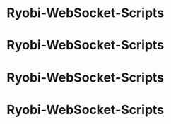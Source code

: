 # Ryobi-WebSocket-Scripts
# Ryobi-WebSocket-Scripts
# Ryobi-WebSocket-Scripts
# Ryobi-WebSocket-Scripts
